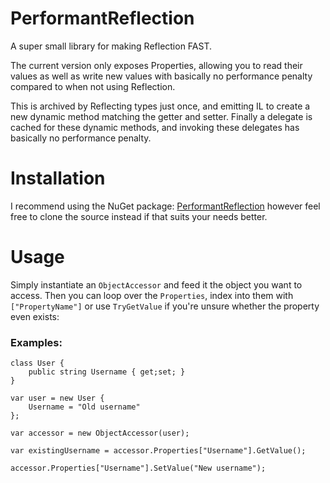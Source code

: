 # PerformantReflection
A super small library for making Reflection FAST.

The current version only exposes Properties, allowing you to read their values as well as write new values with basically no performance penalty compared to when not using Reflection.

This is archived by Reflecting types just once, and emitting IL to create a new dynamic method matching the getter and setter. Finally a delegate is cached for these dynamic methods, and invoking these delegates has basically no performance penalty.

# Installation
I recommend using the NuGet package: [PerformantReflection](https://www.nuget.org/packages/PerformantReflection) however feel free to clone the source instead if that suits your needs better.

# Usage
Simply instantiate an `ObjectAccessor` and feed it the object you want to access.
Then you can loop over the `Properties`, index into them with `["PropertyName"]` or use `TryGetValue` if you're unsure whether the property even exists:

### Examples:
```
class User {
	public string Username { get;set; }
}

var user = new User {
	Username = "Old username"
};

var accessor = new ObjectAccessor(user);

var existingUsername = accessor.Properties["Username"].GetValue();

accessor.Properties["Username"].SetValue("New username");
```